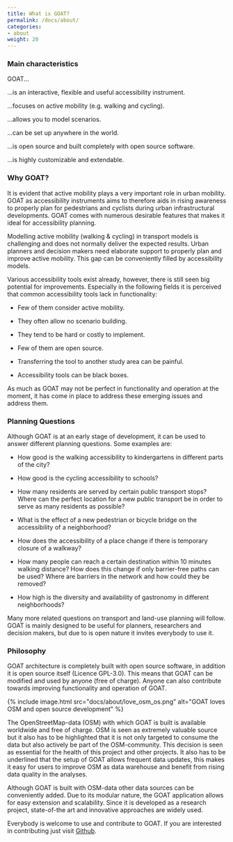 ```yaml
---
title: What is GOAT?
permalink: /docs/about/
categories:
- about
weight: 20
---
```


### Main characteristics

GOAT...

...is an interactive, flexible and useful accessibility instrument.

...focuses on active mobility (e.g. walking and cycling).

...allows you to model scenarios.

...can be set up anywhere in the world.

...is open source and built completely with open source software.

...is highly customizable and extendable.

### Why GOAT?

It is evident that active mobility plays a very important role in urban mobility. GOAT as accessibility instruments aims to  therefore aids in rising awareness to properly plan for pedestrians and cyclists during urban infrastructural developments. GOAT comes with numerous desirable features that makes it ideal for accessibility planning.

Modelling active mobility (walking & cycling) in transport models is challenging and does not normally deliver the expected results. Urban planners and decision makers need elaborate support to properly plan and improve active mobility. This gap can be conveniently filled by accessibility models.

Various accessibility tools exist already, however, there is still seen big potential for improvements. Especially in the following fields it is perceived that common accessibility tools lack in functionality:

- Few of them consider active mobility.

- They often allow no scenario building.

- They tend to be hard or costly to implement.

- Few of them are open source.

- Transferring the tool to another study area can be painful.

- Accessibility tools can be black boxes.

As much as GOAT may not be perfect in functionality and operation at the moment, it has come in place to address these emerging issues and address them.

### Planning Questions

Although GOAT is at an early stage of development, it can be used to answer different planning questions. Some examples are:

- How good is the walking accessibility to kindergartens in different parts of the city?

- How good is the cycling accessibility to schools?

- How many residents are served by certain public transport stops? Where can the perfect location for a new public transport be in order to serve as many residents as possible?

- What is the effect of a new pedestrian or bicycle bridge on the accessibility of a neighborhood?

- How does the accessibility of a place change if there is temporary closure of a walkway?

- How many people can reach a certain destination within 10 minutes walking distance? How does this change if only barrier-free paths can be used? Where are barriers in the network and how could they be removed?

- How high is the diversity and availability of gastronomy in different neighborhoods?

Many more related questions on transport and land-use planning will follow. GOAT is mainly designed to be useful for planners, researchers and decision makers, but due to is open nature it invites everybody to use it.

### Philosophy

GOAT architecture is completely built with open source software, in addition it is open source itself (Licence GPL-3.0). This means that GOAT can be modified and used by anyone (free of charge). Anyone can also contribute towards improving functionality and operation of GOAT.

{% include image.html src="docs/about/love_osm_os.png" alt="GOAT loves OSM and open source development" %}

The OpenStreetMap-data (OSM) with which GOAT is built is available worldwide and free of charge. OSM is seen as extremely valuable source but it also has to be highlighted that it is not only targeted to consume the data but also actively be part of the OSM-community. This decision is seen as essential for the health of this project and other projects. It also has to be underlined that the setup of GOAT allows frequent data updates, this makes it easy for users to improve OSM as data warehouse and benefit from rising data quality in the analyses. 

Although GOAT is built with OSM-data other data sources can be conveniently added.
Due to its modular nature, the GOAT application allows for easy extension and scalability. Since it is developed as a research project, state-of-the art and innovative approaches are widely used.

Everybody is welcome to use and contribute to GOAT. If you are interested in contributing just visit [Github](https://github.com/EPajares/GOAT.git).